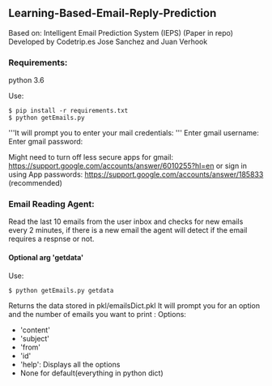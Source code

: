 ## Learning-Based-Email-Reply-Prediction

Based on: Intelligent Email Prediction System (IEPS) (Paper in repo)
Developed by Codetrip.es 
Jose Sanchez and Juan Verhook


### Requirements:

python 3.6

Use: 

	$ pip install -r requirements.txt
	$ python getEmails.py

'''It will prompt you to enter your mail credentials: '''
	Enter gmail username: 
	Enter gmail password: 

Might need to turn off less secure apps for gmail: https://support.google.com/accounts/answer/6010255?hl=en 
or sign in using App passwords: https://support.google.com/accounts/answer/185833 (recommended)

### Email Reading Agent:

Read the last 10 emails from the user inbox and checks for new emails every 2 minutes, if there is a new email the agent will detect if the email requires a respnse or not. 

#### Optional arg 'getdata'

Use:

	$ python getEmails.py getdata

Returns the data stored in pkl/emailsDict.pkl
It will prompt you for an option and the number of emails you want to print :
Options:
- 'content'
- 'subject'
- 'from'
- 'id'
- 'help': Displays all the options
- None for default(everything in python dict)





